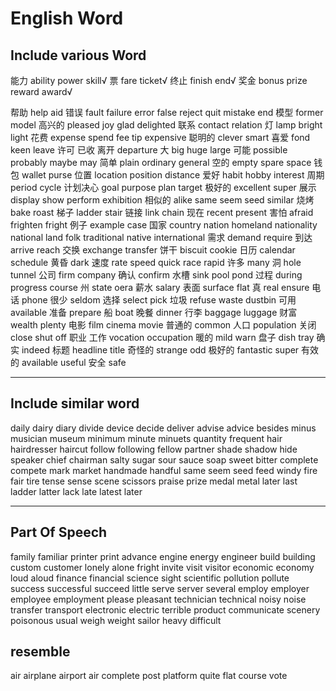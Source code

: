# English Word

## Include various Word

能力 ability power skill√
票 fare ticket√
终止 finish end√
奖金 bonus prize reward award√

帮助 help aid
错误 fault failure error false reject   quit mistake end
模型 former model
高兴的 pleased joy glad delighted
联系 contact relation
灯 lamp bright light
花费 expense spend fee tip expensive
聪明的 clever smart
喜爱 fond keen
leave 许可 已收 离开 departure
大 big huge large
可能 possible probably maybe may
简单 plain ordinary general
空的 empty spare space
钱包 wallet purse
位置 location position distance
爱好 habit hobby interest
周期 period cycle
计划决心 goal purpose plan target
极好的 excellent super
展示 display show  perform exhibition
相似的 alike same seem seed similar
烧烤 bake roast
梯子 ladder  stair
链接 link  chain
现在 recent present
害怕 afraid frighten fright
例子 example case
国家  country nation  homeland nationality national land folk traditional native international
需求 demand require
到达 arrive reach
交换 exchange  transfer
饼干 biscuit cookie
日历 calendar schedule
黄昏 dark
速度 rate speed quick race rapid
许多 many
洞 hole tunnel
公司 firm company
确认 confirm
水槽 sink pool pond
过程 during progress course
州 state oera
薪水 salary
表面 surface flat
真 real  ensure
电话 phone
很少 seldom
选择 select pick
垃圾 refuse waste dustbin
可用 available
准备 prepare
船 boat
晚餐 dinner
行李 baggage luggage
财富 wealth  plenty
电影 film cinema movie
普通的 common
人口 population
关闭 close shut off
职业 工作 vocation occupation
暖的 mild warn
盘子 dish tray
确实 indeed
标题 headline title
奇怪的 strange odd
极好的 fantastic super
有效的 available useful
安全 safe

---

## Include similar word

daily dairy diary
divide device decide  deliver advise advice besides
minus musician museum minimum minute minuets
quantity frequent
hair hairdresser haircut
follow following fellow partner
shade shadow hide  
speaker
chief  chairman
salty  sugar sour sauce soap sweet bitter
complete compete
mark market
handmade handful
same seem seed feed
windy
fire fair tire
tense sense scene scissors
praise prize
medal metal
later
last ladder latter lack late latest later

---

## Part Of Speech

family familiar
printer print
advance
engine energy engineer
build building
custom customer
lonely alone
fright
invite visit visitor
economic economy
loud aloud
finance financial
science sight scientific
pollution pollute
success successful succeed
little
serve server several
employ employer employee employment
please pleasant
technician technical
noisy noise
transfer transport
electronic electric
terrible
product
communicate
scenery
poisonous
usual
weigh weight
sailor
heavy
difficult

## resemble

air airplane airport air
complete post
platform quite flat
course
vote
